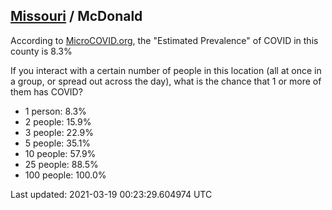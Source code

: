 
## [Missouri](/united-states/missouri) / McDonald

According to [MicroCOVID.org](http://microcovid.org),
the "Estimated Prevalence" of COVID in this county is 8.3%

If you interact with a certain number of people in this location
(all at once in a group, or spread out across the day), what is the chance that
1 or more of them has COVID?

- 1 person: 8.3%
- 2 people: 15.9%
- 3 people: 22.9%
- 5 people: 35.1%
- 10 people: 57.9%
- 25 people: 88.5%
- 100 people: 100.0%

Last updated: 2021-03-19 00:23:29.604974 UTC
